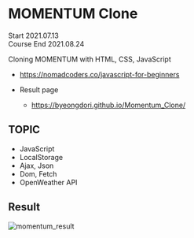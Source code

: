 # MOMENTUM Clone
Start 2021.07.13  
Course End 2021.08.24

Cloning MOMENTUM with HTML, CSS, JavaScript

- https://nomadcoders.co/javascript-for-beginners

- Result page  
  - https://byeongdori.github.io/Momentum_Clone/  

## TOPIC
- JavaScript
- LocalStorage
- Ajax, Json
- Dom, Fetch
- OpenWeather API

## Result
![momentum_result](https://user-images.githubusercontent.com/33740149/149489377-57c07de8-698a-4930-a8fc-a778bd0c3d93.png)
